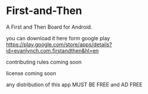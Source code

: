 # First-and-Then
A First and Then Board for Android. 

you can download it here form google play
https://play.google.com/store/apps/details?id=evanlynch.com.firstandthen&hl=en

contributing rules coming soon 

license coming soon 

any distribution of this app MUST BE FREE and AD FREE
